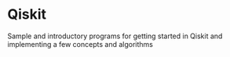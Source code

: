 # Qiskit
Sample and introductory programs for getting started in Qiskit and implementing a few concepts and algorithms 
